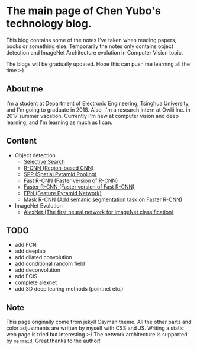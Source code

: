 # The main page of Chen Yubo's technology blog.

This blog contains some of the notes I've taken when reading papers, books or something else. Temporarily the notes only contains object detection and ImageNet Architecture evolution in Computer Vision topic.

The blogs will be gradually updated. Hope this can push me learning all the time :-)

## About me

I'm a student at Department of Electronic Engineering, Tsinghua University, and I'm going to graduate in 2018. Also, I'm a research intern at Owlii Inc. in 2017 summer vacation. Currently I'm new at computer vision and deep learning, and I'm learning as much as I can. 

## Content

- Object detection
   - [Selective Search](Object_detection/Selective_Search.md)
   - [R-CNN (Region-based CNN)](Object_detection/R-CNN.md)
   - [SPP (Spatial Pyramid Pooling)](Object_detection/SPP.md)
   - [Fast R-CNN (Faster version of R-CNN)](Object_detection/Fast_R-CNN.md)
   - [Faster R-CNN (Faster version of Fast R-CNN)](Object_detection/Faster_R-CNN.md)
   - [FPN (Feature Pyramid Network)](Object_detection/FPN.md)
   - [Mask R-CNN (Add semanic segmentation task on Faster R-CNN)](Object_detection/Mask_R-CNN.md)
- ImageNet Evolution
   - [AlexNet (The first neural network for ImageNet classification)](ImageNet_evolution/AlexNet.md)

## TODO

- add FCN 
- add deeplab
- add dilated convolution
- add conditional random field
- add deconvolution
- add FCIS
- complete alexnet
- add 3D deep learing methods (pointnet etc.)

## Note
 
This page originally come from jekyll Cayman theme. All the other parts and color adjustments are written by myself with CSS and JS. Writing a static web page is tried but interesting :-) The network architecture is supported by [`mermaid`](https://github.com/knsv/mermaid). Great thanks to the author!